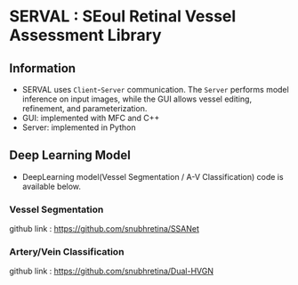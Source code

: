 # SERVAL : SEoul Retinal Vessel Assessment Library

## Information
* SERVAL uses `Client`-`Server` communication. The `Server` performs model inference on input images, while the GUI allows vessel editing, refinement, and parameterization.
* GUI: implemented with MFC and C++
* Server: implemented in Python
## Deep Learning Model
* DeepLearning model(Vessel Segmentation / A-V Classification) code is available below.
### Vessel Segmentation
github link : https://github.com/snubhretina/SSANet
### Artery/Vein Classification
github link : https://github.com/snubhretina/Dual-HVGN

